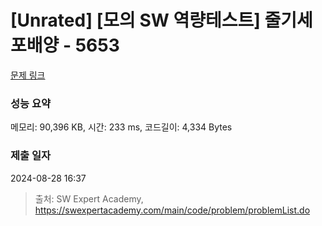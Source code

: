 # [Unrated] [모의 SW 역량테스트] 줄기세포배양 - 5653 

[문제 링크](https://swexpertacademy.com/main/code/problem/problemDetail.do?contestProbId=AWXRJ8EKe48DFAUo) 

### 성능 요약

메모리: 90,396 KB, 시간: 233 ms, 코드길이: 4,334 Bytes

### 제출 일자

2024-08-28 16:37



> 출처: SW Expert Academy, https://swexpertacademy.com/main/code/problem/problemList.do